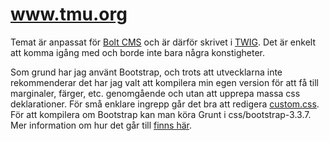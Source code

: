# www.tmu.org

Temat är anpassat för [Bolt CMS](http://www.bolt.cm) och är därför skrivet 
i [TWIG](http://twig.sensiolabs.org/). Det är enkelt att komma igång med och 
borde inte bara några konstigheter.

Som grund har jag använt Bootstrap, och trots att utvecklarna inte rekommenderar 
det har jag valt att kompilera min egen version för att få till marginaler, 
färger, etc. genomgående och utan att upprepa massa css deklarationer. För små 
enklare ingrepp går det bra att redigera [custom.css](css/custom.css). För att 
kompilera om Bootstrap kan man köra Grunt i css/bootstrap-3.3.7. Mer information 
om hur det går till [finns här](http://getbootstrap.com/getting-started/#grunt).
